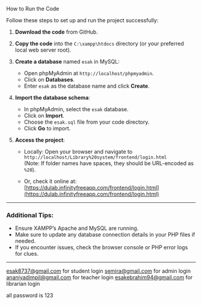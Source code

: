 How to Run the Code

Follow these steps to set up and run the project successfully:

1. **Download the code** from GitHub.

2. **Copy the code** into the `C:\xampp\htdocs` directory (or your preferred local web server root).

3. **Create a database** named `esak` in MySQL:
   - Open phpMyAdmin at `http://localhost/phpmyadmin`.
   - Click on **Databases**.
   - Enter `esak` as the database name and click **Create**.

4. **Import the database schema**:
   - In phpMyAdmin, select the `esak` database.
   - Click on **Import**.
   - Choose the `esak.sql` file from your code directory.
   - Click **Go** to import.

5. **Access the project**:
   - Locally: Open your browser and navigate to  
     `http://localhost/Library%20system/frontend/login.html`  
     (Note: If folder names have spaces, they should be URL-encoded as `%20`).
   
   - Or, check it online at:  
     [https://dulab.infinityfreeapp.com/frontend/login.html](https://dulab.infinityfreeapp.com/frontend/login.html)

---

### Additional Tips:
- Ensure XAMPP’s Apache and MySQL are running.
- Make sure to update any database connection details in your PHP files if needed.
- If you encounter issues, check the browser console or PHP error logs for clues.

---
esak8737@gmail.com       for student login
semira@gmail.com         for admin login
ananiyadimpil@gmail.com   for teacher  login
esakebrahim94@gmail.com    for librarian login

all password is 123
